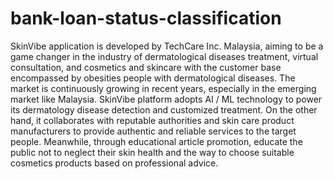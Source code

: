 # bank-loan-status-classification
SkinVibe application is developed by TechCare Inc. Malaysia, aiming to be a game changer in the industry of dermatological diseases treatment, virtual consultation, and cosmetics and skincare with the customer base encompassed by obesities people with dermatological diseases. The market is continuously growing in recent years, especially in the emerging market like Malaysia. SkinVibe platform adopts AI / ML technology to power its dermatology disease detection and customized treatment. On the other hand, it collaborates with reputable authorities and skin care product manufacturers to provide authentic and reliable services to the target people. Meanwhile, through educational article promotion, educate the public not to neglect their skin health and the way to choose suitable cosmetics products based on professional advice.
